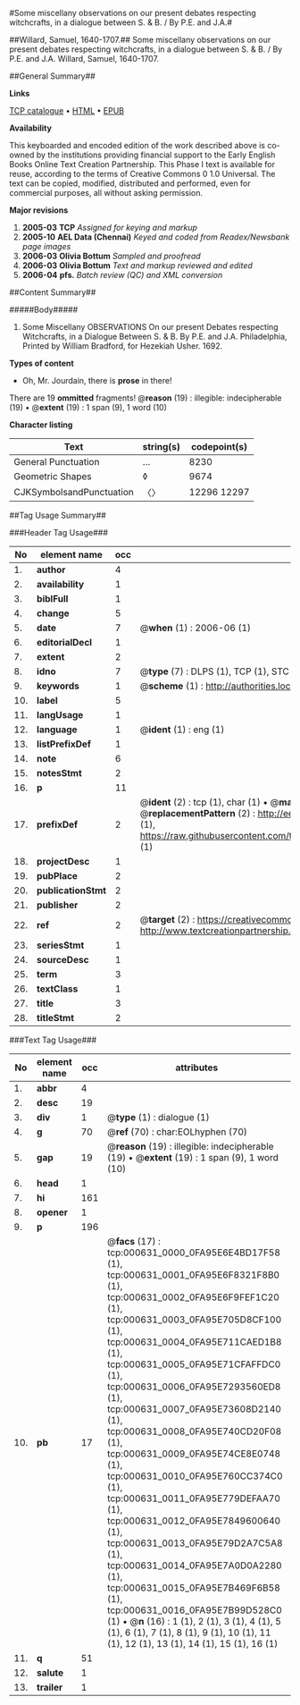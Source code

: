 #Some miscellany observations on our present debates respecting witchcrafts, in a dialogue between S. & B. / By P.E. and J.A.#

##Willard, Samuel, 1640-1707.##
Some miscellany observations on our present debates respecting witchcrafts, in a dialogue between S. & B. / By P.E. and J.A.
Willard, Samuel, 1640-1707.

##General Summary##

**Links**

[TCP catalogue](http://www.ota.ox.ac.uk/tcp/)  • 
[HTML](http://tei.it.ox.ac.uk/tcp/Texts-HTML/free/N00/N00505.html)  • 
[EPUB](http://tei.it.ox.ac.uk/tcp/Texts-EPUB/free/N00/N00505.epub)

**Availability**

This keyboarded and encoded edition of the
	       work described above is co-owned by the institutions
	       providing financial support to the Early English Books
	       Online Text Creation Partnership. This Phase I text is
	       available for reuse, according to the terms of Creative
	       Commons 0 1.0 Universal. The text can be copied,
	       modified, distributed and performed, even for
	       commercial purposes, all without asking permission.

**Major revisions**

1. __2005-03__ __TCP__ *Assigned for keying and markup*
1. __2005-10__ __AEL Data (Chennai)__ *Keyed and coded from Readex/Newsbank page images*
1. __2006-03__ __Olivia Bottum__ *Sampled and proofread*
1. __2006-03__ __Olivia Bottum__ *Text and markup reviewed and edited*
1. __2006-04__ __pfs.__ *Batch review (QC) and XML conversion*

##Content Summary##

#####Body#####

1. Some Miscellany OBSERVATIONS On our present Debates respecting Witchcrafts, in a Dialogue Between S. & B. By P.E. and J.A. Philadelphia, Printed by William Bradford, for Hezekiah Usher. 1692.

**Types of content**

  * Oh, Mr. Jourdain, there is **prose** in there!

There are 19 **ommitted** fragments! 
 @__reason__ (19) : illegible: indecipherable (19)  •  @__extent__ (19) : 1 span (9), 1 word (10)

**Character listing**


|Text|string(s)|codepoint(s)|
|---|---|---|
|General Punctuation|…|8230|
|Geometric Shapes|◊|9674|
|CJKSymbolsandPunctuation|〈〉|12296 12297|

##Tag Usage Summary##

###Header Tag Usage###

|No|element name|occ|attributes|
|---|---|---|---|
|1.|__author__|4||
|2.|__availability__|1||
|3.|__biblFull__|1||
|4.|__change__|5||
|5.|__date__|7| @__when__ (1) : 2006-06 (1)|
|6.|__editorialDecl__|1||
|7.|__extent__|2||
|8.|__idno__|7| @__type__ (7) : DLPS (1), TCP (1), STC (2), NOTIS (1), IMAGE-SET (1), EVANS-CITATION (1)|
|9.|__keywords__|1| @__scheme__ (1) : http://authorities.loc.gov/ (1)|
|10.|__label__|5||
|11.|__langUsage__|1||
|12.|__language__|1| @__ident__ (1) : eng (1)|
|13.|__listPrefixDef__|1||
|14.|__note__|6||
|15.|__notesStmt__|2||
|16.|__p__|11||
|17.|__prefixDef__|2| @__ident__ (2) : tcp (1), char (1)  •  @__matchPattern__ (2) : ([0-9\-]+):([0-9IVX]+) (1), (.+) (1)  •  @__replacementPattern__ (2) : http://eebo.chadwyck.com/downloadtiff?vid=$1&page=$2 (1), https://raw.githubusercontent.com/textcreationpartnership/Texts/master/tcpchars.xml#$1 (1)|
|18.|__projectDesc__|1||
|19.|__pubPlace__|2||
|20.|__publicationStmt__|2||
|21.|__publisher__|2||
|22.|__ref__|2| @__target__ (2) : https://creativecommons.org/publicdomain/zero/1.0/ (1), http://www.textcreationpartnership.org/docs/. (1)|
|23.|__seriesStmt__|1||
|24.|__sourceDesc__|1||
|25.|__term__|3||
|26.|__textClass__|1||
|27.|__title__|3||
|28.|__titleStmt__|2||


###Text Tag Usage###

|No|element name|occ|attributes|
|---|---|---|---|
|1.|__abbr__|4||
|2.|__desc__|19||
|3.|__div__|1| @__type__ (1) : dialogue (1)|
|4.|__g__|70| @__ref__ (70) : char:EOLhyphen (70)|
|5.|__gap__|19| @__reason__ (19) : illegible: indecipherable (19)  •  @__extent__ (19) : 1 span (9), 1 word (10)|
|6.|__head__|1||
|7.|__hi__|161||
|8.|__opener__|1||
|9.|__p__|196||
|10.|__pb__|17| @__facs__ (17) : tcp:000631_0000_0FA95E6E4BD17F58 (1), tcp:000631_0001_0FA95E6F8321F8B0 (1), tcp:000631_0002_0FA95E6F9FEF1C20 (1), tcp:000631_0003_0FA95E705D8CF100 (1), tcp:000631_0004_0FA95E711CAED1B8 (1), tcp:000631_0005_0FA95E71CFAFFDC0 (1), tcp:000631_0006_0FA95E7293560ED8 (1), tcp:000631_0007_0FA95E73608D2140 (1), tcp:000631_0008_0FA95E740CD20F08 (1), tcp:000631_0009_0FA95E74CE8E0748 (1), tcp:000631_0010_0FA95E760CC374C0 (1), tcp:000631_0011_0FA95E779DEFAA70 (1), tcp:000631_0012_0FA95E7849600640 (1), tcp:000631_0013_0FA95E79D2A7C5A8 (1), tcp:000631_0014_0FA95E7A0D0A2280 (1), tcp:000631_0015_0FA95E7B469F6B58 (1), tcp:000631_0016_0FA95E7B99D528C0 (1)  •  @__n__ (16) : 1 (1), 2 (1), 3 (1), 4 (1), 5 (1), 6 (1), 7 (1), 8 (1), 9 (1), 10 (1), 11 (1), 12 (1), 13 (1), 14 (1), 15 (1), 16 (1)|
|11.|__q__|51||
|12.|__salute__|1||
|13.|__trailer__|1||
